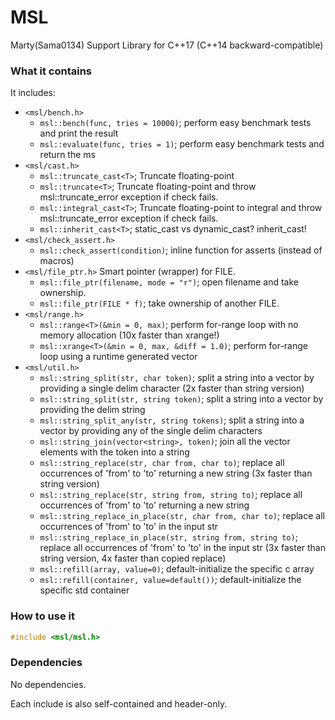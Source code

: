 # MSL
Marty(Sama0134) Support Library for C++17 (C++14 backward-compatible)

### What it contains
It includes:
- `<msl/bench.h>`
	- `msl::bench(func, tries = 10000)`; perform easy benchmark tests and print the result
	- `msl::evaluate(func, tries = 1)`; perform easy benchmark tests and return the ms
- `<msl/cast.h>`
	- `msl::truncate_cast<T>`; Truncate floating-point
	- `msl::truncate<T>`; Truncate floating-point and throw msl::truncate_error exception if check fails.
	- `msl::integral_cast<T>`; Truncate floating-point to integral and throw msl::truncate_error exception if check fails.
	- `msl::inherit_cast<T>`; static_cast vs dynamic_cast? inherit_cast!
- `<msl/check_assert.h>`
	- `msl::check_assert(condition)`; inline function for asserts (instead of macros)
- `<msl/file_ptr.h>` Smart pointer (wrapper) for FILE.
	- `msl::file_ptr(filename, mode = "r")`; open filename and take ownership.
	- `msl::file_ptr(FILE * f)`; take ownership of another FILE.
- `<msl/range.h>`
	- `msl::range<T>(&min = 0, max)`; perform for-range loop with no memory allocation (10x faster than xrange!)
	- `msl::xrange<T>(&min = 0, max, &diff = 1.0)`; perform for-range loop using a runtime generated vector
- `<msl/util.h>`
	- `msl::string_split(str, char token)`; split a string into a vector by providing a single delim character (2x faster than string version)
	- `msl::string_split(str, string token)`; split a string into a vector by providing the delim string
	- `msl::string_split_any(str, string tokens)`; split a string into a vector by providing any of the single delim characters
	- `msl::string_join(vector<string>, token)`; join all the vector elements with the token into a string
	- `msl::string_replace(str, char from, char to)`; replace all occurrences of 'from' to 'to' returning a new string (3x faster than string version)
	- `msl::string_replace(str, string from, string to)`; replace all occurrences of 'from' to 'to' returning a new string
	- `msl::string_replace_in_place(str, char from, char to)`; replace all occurrences of 'from' to 'to' in the input str
	- `msl::string_replace_in_place(str, string from, string to)`; replace all occurrences of 'from' to 'to' in the input str (3x faster than string version, 4x faster than copied replace)
	- `msl::refill(array, value=0)`; default-initialize the specific c array
	- `msl::refill(container, value=default())`; default-initialize the specific std container

### How to use it
```cpp
#include <msl/msl.h>
```

### Dependencies
No dependencies.

Each include is also self-contained and header-only.
